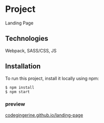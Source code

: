# Project
Landing Page
## Technologies
Webpack, SASS/CSS, JS
## Installation
To run this project, install it locally using npm:

```
$ npm install
$ npm start
```
### preview
[codegingerine.github.io/landing-page](https://codegingerine.github.io/landing-page)